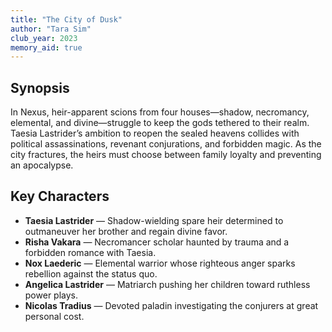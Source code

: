 ```yaml
---
title: "The City of Dusk"
author: "Tara Sim"
club_year: 2023
memory_aid: true
---
```


## Synopsis
In Nexus, heir-apparent scions from four houses—shadow, necromancy, elemental, and divine—struggle to keep the gods tethered to their realm. Taesia Lastrider’s ambition to reopen the sealed heavens collides with political assassinations, revenant conjurations, and forbidden magic. As the city fractures, the heirs must choose between family loyalty and preventing an apocalypse.

## Key Characters
- **Taesia Lastrider** — Shadow-wielding spare heir determined to outmaneuver her brother and regain divine favor.
- **Risha Vakara** — Necromancer scholar haunted by trauma and a forbidden romance with Taesia.
- **Nox Laederic** — Elemental warrior whose righteous anger sparks rebellion against the status quo.
- **Angelica Lastrider** — Matriarch pushing her children toward ruthless power plays.
- **Nicolas Tradius** — Devoted paladin investigating the conjurers at great personal cost.
